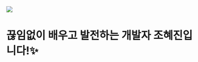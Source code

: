 <img src="https://github.com/user-attachments/assets/f034d45c-fc81-406a-a7d3-543a974cc8b4">

# 끊임없이 배우고 발전하는 개발자 조혜진입니다!✨

